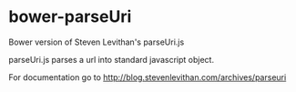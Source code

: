 bower-parseUri
==============

Bower version of Steven Levithan's parseUri.js

parseUri.js parses a url into standard javascript object.

For documentation go to http://blog.stevenlevithan.com/archives/parseuri


